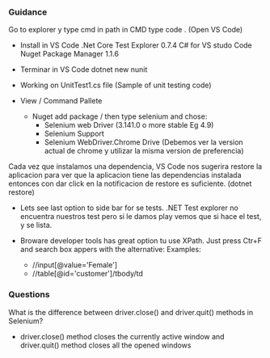 ### Guidance
Go to explorer y type cmd in path
in CMD type code . (Open VS Code)

- Install in VS Code
.Net Core Test Explorer 0.7.4
C# for VS studo Code
Nuget Package Manager 1.1.6

- Terminar in VS Code
dotnet new nunit
- Working on UnitTest1.cs file (Sample of unit testing code)
- View / Command Pallete 
  - Nuget add package / then type selenium and chose:
      - Selenium web Driver (3.141.0 o more stable Eg 4.9)
      - Selenium Support
      - Selenium WebDriver.Chrome Drive (Debemos ver la version actual de chrome y utilizar la misma version de preferencia)


Cada vez que instalamos una dependencia, VS Code nos sugerira restore la aplicacion
para ver que la aplicacion tiene las dependencias instalada entonces con dar click en la notificacion
de restore es suficiente. (dotnet restore)

- Lets see last option to side bar for se tests.
.NET Test explorer no encuentra nuestros test
pero si le damos play vemos que si hace el test, y se lista.


- Broware developer tools has great option tu use XPath. Just press Ctr+F and search box appers with the alternative:
Examples:
  - //input[@value='Female']
  - //table[@id='customer']/tbody/td

### Questions
What is the difference between driver.close() and driver.quit() methods in Selenium? 
- driver.close() method closes the currently active window and driver.quit() method closes all the opened windows



